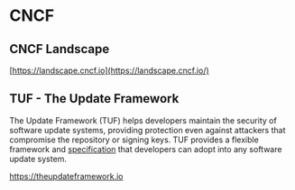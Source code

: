 # CNCF

## CNCF Landscape

[https://landscape.cncf.io](https://landscape.cncf.io/)

## TUF - The Update Framework

The Update Framework (TUF) helps developers maintain the security of software update systems, providing protection even against attackers that compromise the repository or signing keys. TUF provides a flexible framework and [specification](https://github.com/theupdateframework/specification/blob/master/tuf-spec#the-update-framework-specification) that developers can adopt into any software update system.

https://theupdateframework.io
